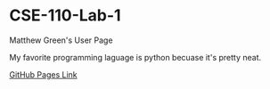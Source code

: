 # CSE-110-Lab-1
Matthew Green's User Page

My favorite programming laguage is python becuase it's pretty neat.

[GitHub Pages Link](https://md-green.github.io/CSE-110-Lab-1/)
